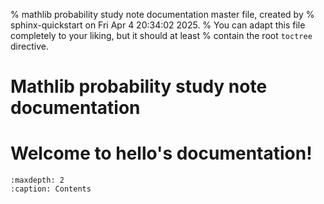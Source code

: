 % mathlib probability study note documentation master file, created by
% sphinx-quickstart on Fri Apr  4 20:34:02 2025.
% You can adapt this file completely to your liking, but it should at least
% contain the root `toctree` directive.

Mathlib probability study note documentation
============================================

# Welcome to hello's documentation!

```{toctree}
:maxdepth: 2
:caption: Contents
```